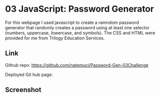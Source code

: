 # 03 JavaScript: Password Generator
For this webpage I used javascript to create a ramndom password generator that randomly creates a password using at least one selector (numbers, uppercase, lowercase, and symbols). The CSS and HTML were provided for me from Trilogy Education Services.

## Link
Github repo: https://github.com/natemuci/Password-Gen-03Challenge

Deployed Git hub page:

## Screenshot